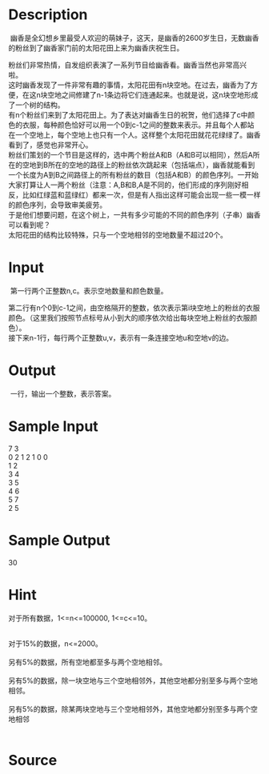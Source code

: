 
# Description

<div class="content"><p> 幽香是全幻想乡里最受人欢迎的萌妹子，这天，是幽香的2600岁生日，无数幽香的粉丝到了幽香家门前的太阳花田上来为幽香庆祝生日。 </p>
<div>粉丝们非常热情，自发组织表演了一系列节目给幽香看。幽香当然也非常高兴啦。 </div>
<div>这时幽香发现了一件非常有趣的事情，太阳花田有n块空地。在过去，幽香为了方便，在这n块空地之间修建了n-1条边将它们连通起来。也就是说，这n块空地形成了一个树的结构。 </div>
<div>有n个粉丝们来到了太阳花田上。为了表达对幽香生日的祝贺，他们选择了c中颜色的衣服，每种颜色恰好可以用一个0到c-1之间的整数来表示。并且每个人都站在一个空地上，每个空地上也只有一个人。这样整个太阳花田就花花绿绿了。幽香看到了，感觉也非常开心。 </div>
<div>粉丝们策划的一个节目是这样的，选中两个粉丝A和B（A和B可以相同），然后A所在的空地到B所在的空地的路径上的粉丝依次跳起来（包括端点），幽香就能看到一个长度为A到B之间路径上的所有粉丝的数目（包括A和B）的颜色序列。一开始大家打算让人一两个粉丝（注意：A,B和B,A是不同的，他们形成的序列刚好相反，比如红绿蓝和蓝绿红）都来一次，但是有人指出这样可能会出现一些一模一样的颜色序列，会导致审美疲劳。 </div>
<div>于是他们想要问题，在这个树上，一共有多少可能的不同的颜色序列（子串）幽香可以看到呢？ </div>
<div>太阳花田的结构比较特殊，只与一个空地相邻的空地数量不超过20个。 </div></div>

# Input

<div class="content"><p> 第一行两个正整数n,c。表示空地数量和颜色数量。 </p>
<div>第二行有n个0到c-1之间，由空格隔开的整数，依次表示第i块空地上的粉丝的衣服颜色。（这里我们按照节点标号从小到大的顺序依次给出每块空地上粉丝的衣服颜色）。 </div>
<div>接下来n-1行，每行两个正整数u,v，表示有一条连接空地u和空地v的边。 </div></div>

# Output

<div class="content"><p> 一行，输出一个整数，表示答案。 </p></div>

# Sample Input

<div class="content"><span class="sampledata">7 3<br/>
0 2 1 2 1 0 0 <br/>
1 2<br/>
3 4<br/>
3 5<br/>
4 6<br/>
5 7<br/>
2 5</span></div>

# Sample Output

<div class="content"><span class="sampledata">30</span></div>

# Hint

<div class="content"><p></p><p>对于所有数据，1&lt;=n&lt;=100000, 1&lt;=c&lt;=10。 </p><br/>
<div>对于15%的数据，n&lt;=2000。 </div><br/>
<div>另有5%的数据，所有空地都至多与两个空地相邻。 </div><br/>
<div>另有5%的数据，除一块空地与三个空地相邻外，其他空地都分别至多与两个空地相邻。 </div><br/>
<div>另有5%的数据，除某两块空地与三个空地相邻外，其他空地都分别至多与两个空地相邻</div><br/>
<div></div><p></p></div>

# Source

<div class="content"><p><a href="problemset.php?search="></a></p></div>

